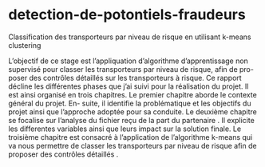 # detection-de-potontiels-fraudeurs
 Classification des transporteurs par niveau de risque en utilisant k-means clustering



L’objectif de ce stage est l’appliquation d’algorithme d’apprentissage non supervisé pour classer les transporteurs par niveau de risque, afin de pro- poser des contrôles détaillés sur les transporteurs à risque.
Ce rapport décline les différentes phases que j’ai suivi pour la réalisation du projet. Il est ainsi organisé en trois chapitres. Le premier chapitre aborde le contexte général du projet. En- suite, il identifie la problématique et les objectifs du projet ainsi que l’approche adoptée pour sa conduite. Le deuxième chapitre se focalise sur l’analyse du fichier reçu de la part du partenaire . Il explicite les differentes variables ainsi que leurs impact sur la solution finale. Le troisième chapitre est consacré à l’application de l’algorithme k-means qui va nous permettre de classer les transporteurs par niveau de risque afin de proposer des contrôles détaillés .
